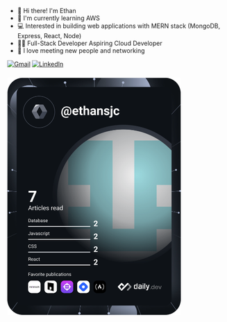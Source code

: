 * 👋 Hi there! I'm Ethan
* 🌱 I'm currently learning AWS
* 💻 Interested in building web applications with MERN stack
  (MongoDB, Express, React, Node)
* 👩‍💻 Full-Stack Developer Aspiring Cloud Developer
* 🤝 I love meeting new people and networking

[![Gmail](https://img.shields.io/badge/-GMAIL-D14836?style=for-the-badge&logo=gmail&logoColor=white)](mailto:ethansjcheong@gmail.com)
[![LinkedIn](https://img.shields.io/badge/-LINKEDIN-0077B5?style=for-the-badge&logo=linkedin&logoColor=white)](https://www.linkedin.com/in/ethansanjuancheong/)
<!--[![Instagram](https://img.shields.io/badge/Instagram-%23E4405F.svg?&style=for-the-badge&logo=instagram&logoColor=white)](https://www.instagram.com/ethansjc/) -->
###
<a href="https://app.daily.dev/ethansjc"><img src="https://github.com/ethansjc/ethansjc/blob/main/devcard.svg" width="400px" alt="Ethan's Dev Card"/></a></a>

<!--
**ethansjc/ethansjc** is a ✨ _special_ ✨ repository because its `README.md` (this file) appears on your GitHub profile.

Here are some ideas to get you started:

- 🔭 I’m currently working on ...
- 🌱 I’m currently learning ...
- 👯 I’m looking to collaborate on ...
- 🤔 I’m looking for help with ...
- 💬 Ask me about ...
- 📫 How to reach me: ...
- 😄 Pronouns: ...
- ⚡ Fun fact: ...
-->
